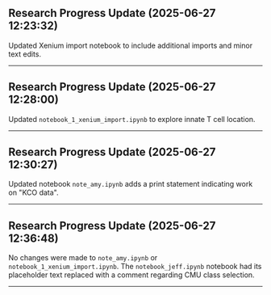 ## Research Progress Update (2025-06-27 12:23:32)

Updated Xenium import notebook to include additional imports and minor text edits.

---

## Research Progress Update (2025-06-27 12:28:00)

Updated `notebook_1_xenium_import.ipynb` to explore innate T cell location.

---

## Research Progress Update (2025-06-27 12:30:27)

Updated notebook `note_amy.ipynb` adds a print statement indicating work on "KCO data".

---

## Research Progress Update (2025-06-27 12:36:48)

No changes were made to `note_amy.ipynb` or `notebook_1_xenium_import.ipynb`. The `notebook_jeff.ipynb` notebook had its placeholder text replaced with a comment regarding CMU class selection.

---

